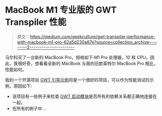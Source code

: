 # MacBook M1 专业版的 GWT Transpiler 性能

> 原文：<https://medium.com/geekculture/gwt-transpiler-performance-with-macbook-m1-pro-62a5d230a87e?source=collection_archive---------2----------------------->

马尔科买了一台新的 MacBook Pro，规格如下:M1 Pro 处理器，10 核 CPU。因此，我很好奇，想看看全新的 MacBook 与我的旧款英特尔 MacBook Pro 相比，性能如何。

我的一个开源项目 [GWT 引导示例](https://github.com/gwtboot/gwt-boot-samples)将是一个很好的项目，可以作为性能测试的示例，原因如下:

*   该项目有一些例子来检查 [GWT 启动模块](https://github.com/gwtboot/gwt-boot-modules)是否所有的依赖关系都正确地连接在一起。
*   在所有的例子中…